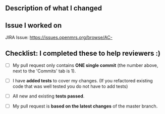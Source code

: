 <!--- Add a pull request title above in this format -->
<!--- real example: 'AC-204 Applying MVP Model' -->
<!--- 'AC-JiraIssueNumber JiraIssueTitle' -->

## Description of what I changed
<!--- Describe your changes in detail -->
<!--- It can simply be your commit message, which you must have -->

## Issue I worked on
<!--- This project only accepts pull requests related to open issues -->
<!--- Want a new feature or change? Discuss it in an issue first -->
<!--- Found a bug? Point us to the issue/or create one so we can reproduce it -->
<!--- Just add the issue number at the end: -->
JIRA Issue: https://issues.openmrs.org/browse/AC-

## Checklist: I completed these to help reviewers :)
<!--- Put an `x` in the box if you did the task -->
<!--- If you forgot a task please follow the instructions below -->
- [ ] My pull request only contains **ONE single commit**
(the number above, next to the 'Commits' tab is 1).
<!--- No? -> [read here](https://wiki.openmrs.org/display/docs/Pull+Request+Tips) on how to squash multiple commits into one -->

- [ ] I have **added tests** to cover my changes. (If you refactored
existing code that was well tested you do not have to add tests)
<!--- No? -> write tests and add them to this commit `git add . && git commit --amend`-->

- [ ] All new and existing **tests passed**.
<!--- No? -> figure out why and add the fix to your commit. It is your responsibility to make sure your code works. -->

- [ ] My pull request is **based on the latest changes** of the master branch.
<!--- No? Unsure? -> execute command `git pull --rebase upstream master` -->